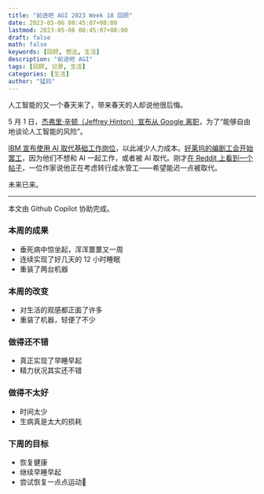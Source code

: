 ```yaml
---
title: "前进吧 AGI 2023 Week 18 回顾"
date: 2023-05-06 08:45:07+08:00
lastmod: 2023-05-06 08:45:07+08:00
draft: false
math: false
keywords: [回顾, 想法, 生活]
description: "前进吧 AGI"
tags: [回顾, 记录, 生活]
categories: [生活]
author: "猛犸"
---
```


人工智能的又一个春天来了，带来春天的人却说他很后悔。

5 月 1 日，[杰弗里·辛顿（Jeffrey Hinton）宣布从 Google 离职](https://www.bbc.co.uk/news/world-us-canada-65452940)，为了“能够自由地谈论人工智能的风险”。

[IBM 宣布使用 AI 取代基础工作岗位](https://www.pcmag.com/news/ibm-plans-to-replace-7800-jobs-with-ai)，以此减少人力成本。[好莱坞的编剧工会开始罢工](https://www.theguardian.com/film/2023/may/03/hollywood-writers-strike-late-night-shows)，因为他们不想和 AI 一起工作，或者被 AI 取代。刚才[在 Reddit 上看到一个帖子](https://www.reddit.com/r/ChatGPT/comments/139o1q6/lost_all_my_content_writing_contracts_feeling/)，一位作家说他正在考虑转行成水管工——希望能迟一点被取代。

未来已来。

---

本文由 Github Copilot 协助完成。

### 本周的成果

- 垂死病中惊坐起，浑浑噩噩又一周
- 连续实现了好几天的 12 小时睡眠
- 重装了两台机器

### 本周的改变

- 对生活的观感都正面了许多
- 重装了机器，轻便了不少

### 做得还不错

- 真正实现了早睡早起
- 精力状况其实还不错

### 做得不太好

- 时间太少
- 生病真是太大的损耗

### 下周的目标

- 恢复健康
- 继续早睡早起
- 尝试恢复一点点运动
